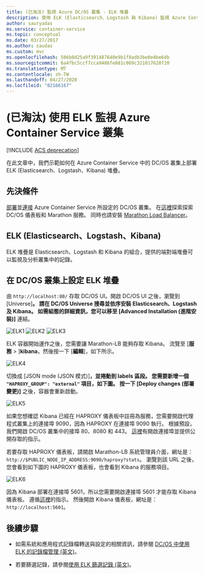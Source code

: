```yaml
---
title: (已淘汰) 監視 Azure DC/OS 叢集 - ELK 堆疊
description: 使用 ELK (Elasticsearch、Logstash 與 Kibana) 監視 Azure Container Service 中的 DC/OS 叢集。
author: sauryadas
ms.service: container-service
ms.topic: conceptual
ms.date: 03/27/2017
ms.author: saudas
ms.custom: mvc
ms.openlocfilehash: 586b8d25a9f391487640e9b1f8adb3be0e4be6db
ms.sourcegitcommit: 6a4fbc5ccf7cca9486fe881c069c321017628f20
ms.translationtype: MT
ms.contentlocale: zh-TW
ms.lasthandoff: 04/27/2020
ms.locfileid: "82166167"
---
```

# <a name="deprecated-monitor-an-azure-container-service-cluster-with-elk"></a>(已淘汰) 使用 ELK 監視 Azure Container Service 叢集

[!INCLUDE [ACS deprecation](../../../includes/container-service-deprecation.md)]

在此文章中，我們示範如何在 Azure Container Service 中的 DC/OS 叢集上部署 ELK (Elasticsearch、Logstash、Kibana) 堆疊。 

## <a name="prerequisites"></a>先決條件
[部署](container-service-deployment.md)並[連接](../container-service-connect.md) Azure Container Service 所設定的 DC/OS 叢集。 在[這裡](container-service-mesos-marathon-ui.md)探索探索 DC/OS 儀表板和 Marathon 服務。 同時也請安裝 [Marathon Load Balancer](container-service-load-balancing.md)。


## <a name="elk-elasticsearch-logstash-kibana"></a>ELK (Elasticsearch、Logstash、Kibana)
ELK 堆疊是 Elasticsearch、Logstash 和 Kibana 的組合，提供的端對端堆疊可以監視及分析叢集中的記錄。

## <a name="configure-the-elk-stack-on-a-dcos-cluster"></a>在 DC/OS 叢集上設定 ELK 堆疊
由 `http://localhost:80/` 存取 DC/OS UI。開啟 DC/OS UI 之後，瀏覽到 [Universe]****。 請在 DC/OS Universe 搜尋並依序安裝 Elasticsearch、Logstash 及 Kibana。 如需組態的詳細資訊，您可以移至 [Advanced Installation (進階安裝)]**** 連結。

![ELK1](./media/container-service-monitoring-elk/elk1.PNG) ![ELK2](./media/container-service-monitoring-elk/elk2.PNG) ![ELK3](./media/container-service-monitoring-elk/elk3.PNG) 

ELK 容器開始運作之後，您需要讓 Marathon-LB 能夠存取 Kibana。 流覽至 [**服務** > ]**kibana**，然後按一下 [**編輯**]，如下所示。

![ELK4](./media/container-service-monitoring-elk/elk4.PNG)


切換成 [JSON mode (JSON 模式)]****，並捲動到 labels 區段。
您需要新增一個 `"HAPROXY_GROUP": "external"` 項目，如下圖。
按一下 [Deploy changes (部署變更)]**** 之後，容器會重新啟動。

![ELK5](./media/container-service-monitoring-elk/elk5.PNG)


如果您想確認 Kibana 已經在 HAPROXY 儀表板中註冊為服務，您需要開啟代理程式叢集上的連接埠 9090，因為 HAPROXY 在連接埠 9090 執行。
根據預設，我們開啟 DC/OS 叢集中的接埠 80、8080 和 443。
[這裡](container-service-enable-public-access.md)有開啟連接埠並提供公開存取的指示。

若要存取 HAPROXY 儀表板，請開啟 Marathon-LB 系統管理員介面，網址是：`http://$PUBLIC_NODE_IP_ADDRESS:9090/haproxy?stats`。
瀏覽到該 URL 之後，您會看到如下圖的 HAPROXY 儀表板，也會看到 Kibana 的服務項目。

![ELK6](./media/container-service-monitoring-elk/elk6.PNG)


因為 Kibana 部署在連接埠 5601，所以您需要開啟連接埠 5601 才能存取 Kibana 儀表板。 遵循[這裡](container-service-enable-public-access.md)的指示。 然後開啟 Kibana 儀表板，網址是：`http://localhost:5601`。

## <a name="next-steps"></a>後續步驟

* 如需系統和應用程式記錄檔轉送與設定的相關資訊，請參閱 [DC/OS 中使用 ELK 的記錄檔管理 (英文)](https://docs.mesosphere.com/1.8/administration/logging/elk/)。

* 若要篩選記錄，請參閱[使用 ELK 篩選記錄 (英文)](https://docs.mesosphere.com/1.8/administration/logging/filter-elk/)。 

 

